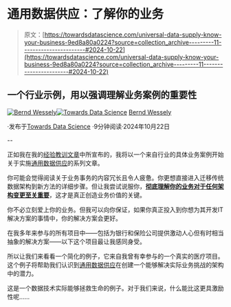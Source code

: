 # 通用数据供应：了解你的业务

> 原文：[https://towardsdatascience.com/universal-data-supply-know-your-business-9ed8a80a0224?source=collection_archive---------11-----------------------#2024-10-22](https://towardsdatascience.com/universal-data-supply-know-your-business-9ed8a80a0224?source=collection_archive---------11-----------------------#2024-10-22)

## 一个行业示例，用以强调理解业务案例的重要性

[](https://medium.com/@bernd.wessely?source=post_page---byline--9ed8a80a0224--------------------------------)[![Bernd Wessely](../Images/e60e01c19412d8af8f8bddf78e561275.png)](https://medium.com/@bernd.wessely?source=post_page---byline--9ed8a80a0224--------------------------------)[](https://towardsdatascience.com/?source=post_page---byline--9ed8a80a0224--------------------------------)[![Towards Data Science](../Images/a6ff2676ffcc0c7aad8aaf1d79379785.png)](https://towardsdatascience.com/?source=post_page---byline--9ed8a80a0224--------------------------------) [Bernd Wessely](https://medium.com/@bernd.wessely?source=post_page---byline--9ed8a80a0224--------------------------------)

·发布于[Towards Data Science](https://towardsdatascience.com/?source=post_page---byline--9ed8a80a0224--------------------------------) ·9分钟阅读·2024年10月22日

--

正如我在我的[经验教训文章](https://medium.com/towards-data-science/data-architecture-lessons-learned-3589b152a8a6)中所宣布的，我将以一个来自行业的具体业务案例开始关于实施[通用数据供应](https://medium.com/@bernd.wessely/towards-universal-data-supply-98ff53158183)的系列文章。

你可能会觉得阅读关于业务事务的内容冗长且令人疲惫。你更想直接进入迁移传统数据架构到新方法的详细步骤。但让我尝试说服你，[**彻底理解你的业务对于任何架构变更至关重要**](https://medium.com/towards-data-science/data-empowers-business-3120a6632081)，这才是真正创造业务价值的关键。

你不必立刻爱上你的业务。但我可以向你保证，如果你真正投入到你想为其开发IT解决方案的事情中，你的解决方案会更好。

在我多年来参与的所有项目中——包括为银行和保险公司提供激动人心但有时相当抽象的解决方案——以下这个项目最让我感同身受。

所以让我们来看看一个简化的例子，它来自我曾有幸参与的一个真实的医疗项目。这个例子将帮助我们认识到[通用数据供应](https://medium.com/@bernd.wessely/towards-universal-data-supply-98ff53158183)在创建一个能够解决实际业务挑战的架构中的潜力。

这是一个数据技术实际能够拯救生命的例子。对于我们来说，什么能比这更具激励性呢……
